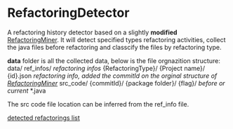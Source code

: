 # RefactoringDetector
A refactoring history detector based on a slightly **modified** [RefactoringMiner](https://github.com/boyang9602/RefactoringMiner). It will detect specified types refactoring activities, collect the java files before refactoring and classcify the files by refactoring type.  

**data** folder is all the collected data, below is the file orgnazition structure:  
data/
  ref_infos/ *refactoring infos*
  	{RefactoringType}/
  		{Project name}/
  			{id}.json *refactoring info, added the commitId on the orginal structure of [RefactoringMiner](https://github.com/tsantalis/RefactoringMiner)*
  src_code/
  	{commitId}/
  		{package folder}/
  			{flag}/ *before or current*
  				*.java

The src code file location can be inferred from the ref_info file.  

[detected refactorings list](./manifests.md)